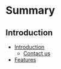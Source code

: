 # Summary

## Introduction

* [Introduction](README.md)
    * [Contact us](README.md#contact-us)
* [Features](features.md)



